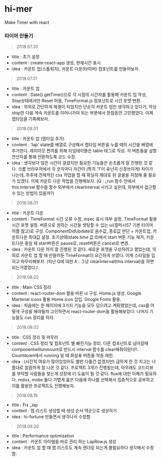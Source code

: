 # hi-mer
Make Timer with react

### 타이머 만들기

> 2018.07.30
  - title : 초기 설정
  - content : create-react-app 생성, 현재시간 표시
  - idea : 카운트 업(스톱워치), 카운트 다운(타이머) 컴포넌트를 만들어보자.

> 2018.07.31
  - title : 카운트 업
  - content : Date().getTime()으로 각 시점의 시간차를 활용해 카운트 업 작성,
              Stop상태에서만 Reset 허용,
              TimeFormat.js 컴포넌트로 시간 포맷 변환.
  - idea : 의외로 간단하게 해결이 되었지만 단순히 카운트 업만 생각하고 있다가,
           막상 stop한 다음 계속 카운트를 이어나가야 되는 부분에서 한참동안 고민했었다. 
           이제 랩타임을 기록해보자.

> 2018.08.01
  - title : 카운트 업 (랩타임 추가)
  - content : 'lap' state를 배열로 구성해서 랩타임 버튼을 누를 때의 시간을 배열에 추가한다.
              레이아웃 편의를 위해 타임테이블은 table 태그로 작성.
              각 버튼들을 삼항연산자를 통해 전환하도록 코드 수정.
  - idea : 생각보다 많은 시간이 걸렸지만 필요한 기능들은 순조롭게 잘 진행된 것 같다.
           크롬 브라우저에서 각 숫자마다 자간이 (특히 '1'이 유난히 신경쓰이게) 차이가 나는데, 
           추후에 전체적인 css 작업을 할 때 확실히 제대로 된 글꼴을 지정해 줄 필요가 있겠다.
           이제 카운트 다운 작업을 진행해보자.
           (Q : _run 함수 안에서 this.interval 함수를 함수 외부에서 clearInterval 시키고 싶은데,
           외부에서 접근할 수 있는 방법이 있을까?)

> 2018.08.01
  - title : 카운트 다운
  - content : TimeFormat 시간 오류 수정, msec 표시 여부 설정.
              TimeFormat 활용 시간 포맷 설정.
              버튼으로 원하는 시간을 셋팅할 수 있는 ui(갤럭시S7 기본 타이머 어플 참고)로 구성.
              ComponentDidUpdate로 음수값, 종료값 판단 + 카운트업, 카운트다운 최대값 설정.
              초기상태(state.time 값 0)에서 start 버튼 기능 제거,
              카운트다운 중일 때 start버튼은 pause로, reset버튼은 cancel로 변경.
  - idea : 카운트 다운 까지 잘 진행된 것 같다. 새로운 포맷을 구성하려고 했었는데,
           의외로 카운트 업 할 때 만들어둔 TimeFormat이 요긴하게 쓰였다.
           이제 스타일을 입히고 마무리해보자.
           (지난 Q에 대한 A : 그냥 clearInterval(this.interval)을 하면 되는거였었다.)

> 2018.08.02
  - title : Main CSS 정리
  - content : react-router-dom 활용 버튼 ui 구성.
              Home.js 생성.
              Google Marterial icons 활용 Home icon 삽입.
              Google Fonts 활용.
  - idea : 처음에는 한 페이지에 3가지 기능을 모두 담으려고 계획했었는데, 
           css를 어떻게 구성을 해야될까 고민하면서 react-router-dom을 활용해보았다.
           나머지 기능들도 css 정리를 하자.

> 2018.08.02
  - title : CSS 정리 및 마무리
  - content : CSS 정리 및 컴포넌트 별 빠진기능 정리.
              다른 컴포넌트로 넘어갈때 componentwillunmount로 반드시 interval 함수를 clear해줘야된다!!.
              Countdown에서 running 일 때 화살표 버튼들 작동 제한.
  - idea : (시간적 여유가 많이있었어도 별반 다를건 없겠지만) 급하게 한 것 치고는 나름대로 깔끔하게 잘 나온 것 같다.
            프로젝트 3개가 진행됬는데, 아무래도 코드리뷰를 부탁할 사람들을 찾는게 성장에 더 도움이 될 것 같다.
            flux에 대한 이해가 필요하다. redux, mobx 둘다 가볍게 훑은 다음에
            하나를 선택해서 집중적으로 공부하고 이를 활용한 프로젝트도 진행해보자.

> 2018.08.19
  - title : Fix _lap
  - content : 랩 리스트 생성할 때 생성 순서 역순으로 생성하기
  - idea : hi-fortune 만들면서 생각나서 수정함.

> 2018.08.20
- title : Performance optimization
- content : 카운트 아이템을 따로 관리 하는 LapRow.js 생성
- idea : 카운트 업 할 때 랩 리스트도 계속 렌더링 되는게 불필요하다 생각해서 수정함.